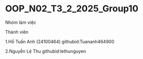 # OOP_N02_T3_2_2025_Group10

Nhóm làm việc

Thành viên

1.Hồ Tuấn Anh (24100464) githubid:Tuananh464900

2.Nguyễn Lệ Thu githubid:lethunguyen

